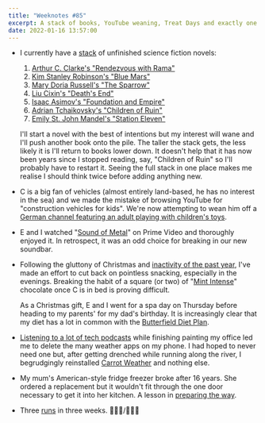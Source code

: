 ```yaml
---
title: "Weeknotes #85"
excerpt: A stack of books, YouTube weaning, Treat Days and exactly one weather app.
date: 2022-01-16 13:57:00
---
```

*   I currently have a [stack](https://en.wikipedia.org/wiki/Stack_(abstract_data_type)) of unfinished science fiction novels:
    
    1. [Arthur C. Clarke's "Rendezvous with Rama"](https://en.wikipedia.org/wiki/Rendezvous_with_Rama)
    2. [Kim Stanley Robinson's "Blue Mars"](https://en.wikipedia.org/wiki/Mars_trilogy#Blue_Mars_–_Long-term_results)
    3. [Mary Doria Russell's "The Sparrow"](https://en.wikipedia.org/wiki/The_Sparrow_(novel))
    4. [Liu Cixin's "Death's End"](https://en.wikipedia.org/wiki/Death%27s_End)
    5. [Isaac Asimov's "Foundation and Empire"](https://en.wikipedia.org/wiki/Foundation_and_Empire)
    6. [Adrian Tchaikovsky's "Children of Ruin"](https://www.hachettebookgroup.com/titles/adrian-tchaikovsky/children-of-ruin/9780316452540/)
    7. [Emily St. John Mandel's "Station Eleven"](https://en.wikipedia.org/wiki/Station_Eleven)

    I'll start a novel with the best of intentions but my interest will wane and I'll push another book onto the pile. The taller the stack gets, the less likely it is I'll return to books lower down. It doesn't help that it has now been years since I stopped reading, say, "Children of Ruin" so I'll probably have to restart it. Seeing the full stack in one place makes me realise I should think twice before adding anything new.

*   C is a big fan of vehicles (almost entirely land-based, he has no interest in the sea) and we made the mistake of browsing YouTube for "construction vehicles for kids". We're now attempting to wean him off a [German channel featuring an adult playing with children's toys](https://www.youtube.com/channel/UCVEDZVtA5NUtjxSXHjtvkag).

*   E and I watched "[Sound of Metal](https://www.imdb.com/title/tt5363618/)" on Prime Video and thoroughly enjoyed it. In retrospect, it was an odd choice for breaking in our new soundbar.

*   Following the gluttony of Christmas and [inactivity of the past year](/2022/01/06/weeknotes-84/#secretly-eating-crisps), I've made an effort to cut back on pointless snacking, especially in the evenings. Breaking the habit of a square (or two) of "[Mint Intense](https://www.lindt.co.uk/lindt-excellence-dark-mint-intense-bar-100g-)" chocolate once C is in bed is proving difficult.

    As a Christmas gift, E and I went for a spa day on Thursday before heading to my parents' for my dad's birthday. It is increasingly clear that my diet has a lot in common with the [Butterfield Diet Plan](https://youtu.be/1NjTWvl8x-U).

*   [Listening to a lot of tech podcasts](/2022/01/06/weeknotes-84/#tech-podcasts) while finishing painting my office led me to delete the many weather apps on my phone. I had hoped to never need one but, after getting drenched while running along the river, I begrudgingly reinstalled [Carrot Weather](https://www.meetcarrot.com/weather/) and nothing else.

*   My mum's American-style fridge freezer broke after 16 years. She ordered a replacement but it wouldn't fit through the one door necessary to get it into her kitchen. A lesson in [preparing the way](https://www.relay.fm/rd/102).

*   Three [runs](/2022/01/02/2021-yearnotes/#running) in three weeks. 🏃🏃🏃/🏃🏃🏃
